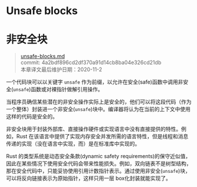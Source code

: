# Unsafe blocks
# 非安全块

>[unsafe-blocks.md](https://github.com/rust-lang/reference/blob/master/src/unsafe-blocks.md)\
>commit:  4a2bdf896cd2df370a91d14cb8ba04e326cd21db \
>本章译文最后维护日期：2020-11-2

一个代码块可以以关键字 `unsafe` 作为前缀，以允许在安全(safe)函数中调用非安全(`unsafe`)函数或对裸指针做解引用操作。

当程序员确信某些潜在的非安全操作实际上是安全的，他们可以将这段代码（作为一个整体）封装进一个非安全(`unsafe`)块中。编译器将认为在当前的上下文中使用这样的代码是安全的。

非安全块用于封装外部库、直接操作硬件或实现语言中没有直接提供的特性。例如，Rust 在该语言中提供了实现内存安全并发所需的语言特性，但是线程和消息传递的实现（没在语言中实现，而）是在标准库中实现的。

Rust 的类型系统是动态安全条款(dynamic safety requirements)的保守近似值，因此在某些情况下使用安全代码会带来性能损失。例如，双向链表不是树型结构，那在安全代码中，只能妥协使用引用计数指针表示。通过使用非安全(`unsafe`)块，可以将反向链接表示为原始指针，这样只用一层 box化封装就能实现了。

<!-- 2020-11-7-->
<!-- checked -->
